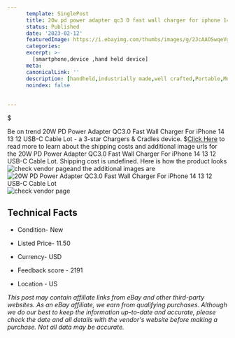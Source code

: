 ```yaml
---
      template: SinglePost
      title: 20w pd power adapter qc3 0 fast wall charger for iphone 14 13 12 usb c cable lot
      status: Published
      date: '2023-02-12'
      featuredImage: https://i.ebayimg.com/thumbs/images/g/2JcAAOSwqeVg-SPS/s-l225.jpg
      categories: 
      excerpt: >-
        [smartphone,device ,hand held device]
      meta:
      canonicalLink: ''
      description: [handheld,industrially made,well crafted,Portable,Mobile,Compact,Convenient,Lightweight,Maneuverable,Man-portable,Miniature,Carriable,Hand-held,Light,Holdable,Transportable,Mobile device,Pocket-sized,On-the-go,Wireless,Cordless,Compact size,Convenient size, smartphone,device ,hand held device]
      noindex: false
      
        
---
```

$

Be on trend 20W PD Power Adapter QC3.0 Fast Wall Charger For iPhone 14 13 12 USB-C Cable Lot - a 3-star Chargers & Cradles device.
$[Click Here](https://www.ebay.com/itm/314240452186?hash=item492a30c65a%3Ag%3A2JcAAOSwqeVg-SPS&mkevt=1&mkcid=1&mkrid=711-53200-19255-0&campid=%253CePNCampaignId%253E&customid=%253CreferenceId%253E&toolid=10049) to read more to learn about the shipping costs and additional image urls for the 20W PD Power Adapter QC3.0 Fast Wall Charger For iPhone 14 13 12 USB-C Cable Lot. Shipping cost is undefined. Here is how the product looks ![check vendor page](https://i.ebayimg.com/thumbs/images/g/2JcAAOSwqeVg-SPS/s-l225.jpg)and the additional images are![20W PD Power Adapter QC3.0 Fast Wall Charger For iPhone 14 13 12 USB-C Cable Lot](https://i.ebayimg.com/images/g/2JcAAOSwqeVg-SPS/s-l1200.jpg)![check vendor page](https://origin-galleryplus.ebayimg.com/ws/web/314240452186_2_0_1/225x225.jpg,https://origin-galleryplus.ebayimg.com/ws/web/314240452186_3_0_1/225x225.jpg,https://origin-galleryplus.ebayimg.com/ws/web/314240452186_4_0_1/225x225.jpg,https://origin-galleryplus.ebayimg.com/ws/web/314240452186_5_0_1/225x225.jpg,https://origin-galleryplus.ebayimg.com/ws/web/314240452186_6_0_1/225x225.jpg,https://origin-galleryplus.ebayimg.com/ws/web/314240452186_7_0_1/225x225.jpg,https://origin-galleryplus.ebayimg.com/ws/web/314240452186_8_0_1/225x225.jpg,https://origin-galleryplus.ebayimg.com/ws/web/314240452186_9_0_1/225x225.jpg,https://origin-galleryplus.ebayimg.com/ws/web/314240452186_10_0_1/225x225.jpg,https://origin-galleryplus.ebayimg.com/ws/web/314240452186_11_0_1/225x225.jpg)



 ## Technical Facts 



     
      

 - Condition- New 


      

 - Listed Price- 11.50 


      

 - Currency- USD 


      

 - Feedback score - 2191 


      

 - Location - US 


      
      

 *_This post may contain affiliate links from eBay and other third-party websites. As an eBay affiliate, we earn from qualifying purchases. Although we do our best to keep the information up-to-date and accurate, please check the date and all details with the vendor's website before making a purchase. Not all data may be accurate._*






